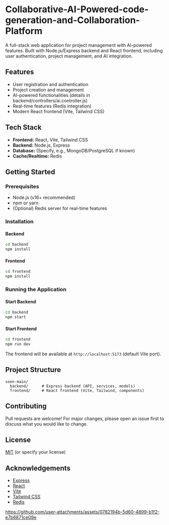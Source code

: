 # Collaborative-AI-Powered-code-generation-and-Collaboration-Platform

A full-stack web application for project management with AI-powered features. Built with Node.js/Express backend and React frontend, including user authentication, project management, and AI integration.

## Features

- User registration and authentication
- Project creation and management
- AI-powered functionalities (details in backend/controllers/ai.controller.js)
- Real-time features (Redis integration)
- Modern React frontend (Vite, Tailwind CSS)

## Tech Stack

- **Frontend:** React, Vite, Tailwind CSS
- **Backend:** Node.js, Express
- **Database:** (Specify, e.g., MongoDB/PostgreSQL if known)
- **Cache/Realtime:** Redis

## Getting Started

### Prerequisites
- Node.js (v16+ recommended)
- npm or yarn
- (Optional) Redis server for real-time features

### Installation

#### Backend
```bash
cd backend
npm install
```

#### Frontend
```bash
cd frontend
npm install
```

### Running the Application

#### Start Backend
```bash
cd backend
npm start
```

#### Start Frontend
```bash
cd frontend
npm run dev
```

The frontend will be available at `http://localhost:5173` (default Vite port).

## Project Structure

```
soen-main/
  backend/      # Express backend (API, services, models)
  frontend/     # React frontend (Vite, Tailwind, components)
```

## Contributing

Pull requests are welcome! For major changes, please open an issue first to discuss what you would like to change.

## License

[MIT](LICENSE) (or specify your license)

## Acknowledgements
- [Express](https://expressjs.com/)
- [React](https://react.dev/)
- [Vite](https://vitejs.dev/)
- [Tailwind CSS](https://tailwindcss.com/)
- [Redis](https://redis.io/) 


https://github.com/user-attachments/assets/0782194b-5d60-4899-b1f2-e7b6871ce09e

